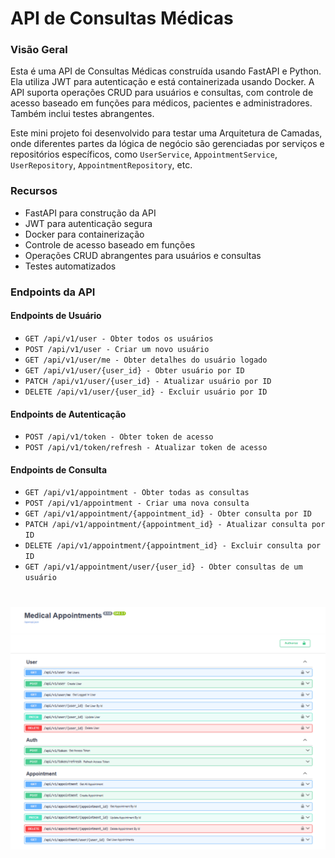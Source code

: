 # API de Consultas Médicas
### Visão Geral
Esta é uma API de Consultas Médicas construída usando FastAPI e Python. Ela utiliza JWT para autenticação e está containerizada usando Docker. A API suporta operações CRUD para usuários e consultas, com controle de acesso baseado em funções para médicos, pacientes e administradores. Também inclui testes abrangentes.

Este mini projeto foi desenvolvido para testar uma Arquitetura de Camadas, onde diferentes partes da lógica de negócio são gerenciadas por serviços e repositórios específicos, como `UserService`, `AppointmentService`, `UserRepository`,  `AppointmentRepository`, etc.

### Recursos
- FastAPI para construção da API
- JWT para autenticação segura
- Docker para containerização
- Controle de acesso baseado em funções
- Operações CRUD abrangentes para usuários e consultas
- Testes automatizados

### Endpoints da API
#### Endpoints de Usuário
- `GET /api/v1/user - Obter todos os usuários`
- `POST /api/v1/user - Criar um novo usuário`
- `GET /api/v1/user/me - Obter detalhes do usuário logado`
- `GET /api/v1/user/{user_id} - Obter usuário por ID`
- `PATCH /api/v1/user/{user_id} - Atualizar usuário por ID`
- `DELETE /api/v1/user/{user_id} - Excluir usuário por ID`
#### Endpoints de Autenticação
- `POST /api/v1/token - Obter token de acesso`
- `POST /api/v1/token/refresh - Atualizar token de acesso`
#### Endpoints de Consulta
- `GET /api/v1/appointment - Obter todas as consultas`
- `POST /api/v1/appointment - Criar uma nova consulta`
- `GET /api/v1/appointment/{appointment_id} - Obter consulta por ID`
- `PATCH /api/v1/appointment/{appointment_id} - Atualizar consulta por ID`
- `DELETE /api/v1/appointment/{appointment_id} - Excluir consulta por ID`
- `GET /api/v1/appointment/user/{user_id} - Obter consultas de um usuário`
# 
![Rotas da api](https://github.com/andrelopes-code/medical-api/blob/main/docs/docs.png?raw=true)
